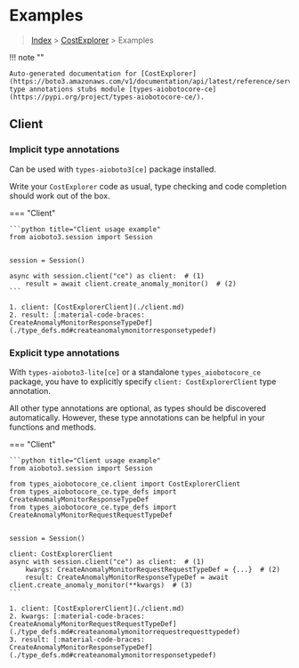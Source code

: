 # Examples

> [Index](../README.md) > [CostExplorer](./README.md) > Examples

!!! note ""

    Auto-generated documentation for [CostExplorer](https://boto3.amazonaws.com/v1/documentation/api/latest/reference/services/ce.html#CostExplorer)
    type annotations stubs module [types-aiobotocore-ce](https://pypi.org/project/types-aiobotocore-ce/).

## Client

### Implicit type annotations

Can be used with `types-aioboto3[ce]` package installed.

Write your `CostExplorer` code as usual,
type checking and code completion should work out of the box.



=== "Client"

    ```python title="Client usage example"
    from aioboto3.session import Session


    session = Session()

    async with session.client("ce") as client:  # (1)
        result = await client.create_anomaly_monitor()  # (2)
    ```

    1. client: [CostExplorerClient](./client.md)
    2. result: [:material-code-braces: CreateAnomalyMonitorResponseTypeDef](./type_defs.md#createanomalymonitorresponsetypedef) 






### Explicit type annotations

With `types-aioboto3-lite[ce]`
or a standalone `types_aiobotocore_ce` package, you have to explicitly specify
`client: CostExplorerClient` type annotation.

All other type annotations are optional, as types should be discovered automatically.
However, these type annotations can be helpful in your functions and methods.


=== "Client"

    ```python title="Client usage example"
    from aioboto3.session import Session

    from types_aiobotocore_ce.client import CostExplorerClient
    from types_aiobotocore_ce.type_defs import CreateAnomalyMonitorResponseTypeDef
    from types_aiobotocore_ce.type_defs import CreateAnomalyMonitorRequestRequestTypeDef


    session = Session()

    client: CostExplorerClient
    async with session.client("ce") as client:  # (1)
        kwargs: CreateAnomalyMonitorRequestRequestTypeDef = {...}  # (2)
        result: CreateAnomalyMonitorResponseTypeDef = await client.create_anomaly_monitor(**kwargs)  # (3)
    ```

    1. client: [CostExplorerClient](./client.md)
    2. kwargs: [:material-code-braces: CreateAnomalyMonitorRequestRequestTypeDef](./type_defs.md#createanomalymonitorrequestrequesttypedef) 
    3. result: [:material-code-braces: CreateAnomalyMonitorResponseTypeDef](./type_defs.md#createanomalymonitorresponsetypedef) 






